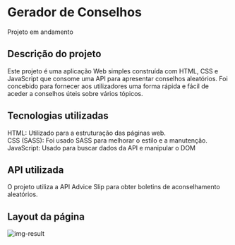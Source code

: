 # Gerador de Conselhos

Projeto em andamento
<br>

## Descrição do projeto
Este projeto é uma aplicação Web simples construída com HTML, CSS e JavaScript que consome uma API para apresentar conselhos aleatórios. 
Foi concebido para fornecer aos utilizadores uma forma rápida e fácil de aceder a conselhos úteis sobre vários tópicos.

## Tecnologias utilizadas
HTML: Utilizado para a estruturação das páginas web. <br>
CSS (SASS): Foi usado SASS para melhorar o estilo e a manutenção. <br>
JavaScript: Usado para buscar dados da API e manipular o DOM

## API utilizada
O projeto utiliza a API Advice Slip para obter boletins de aconselhamento aleatórios.

## Layout da página
![img-result](https://github.com/renanolv7/advice-generator/assets/118858754/742f4aee-709c-4da7-8f4e-ef6a4237eb3f)


